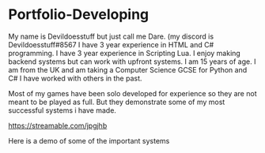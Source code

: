 # Portfolio-Developing
My name is Devildoesstuff but just call me Dare. (my discord is Devildoesstuff#8567 I have 3 year experience in HTML and C# programming. I have 3 year experience in Scripting Lua. I enjoy making backend systems but can work with upfront systems. I am 15 years of age. I am from the UK and am taking a Computer Science GCSE for Python and C# I have worked with others in the past.

Most of my games have been solo developed for experience so they are not meant to be played as full. But they demonstrate some of my most successful systems i have made.

https://streamable.com/jpgjhb

Here is a demo of some of the important systems
